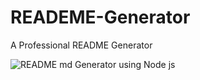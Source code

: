 # READEME-Generator
A Professional README Generator

![README md Generator using Node js](https://user-images.githubusercontent.com/81123612/122682896-a5791000-d1c1-11eb-9807-70df3869dd2b.gif)

